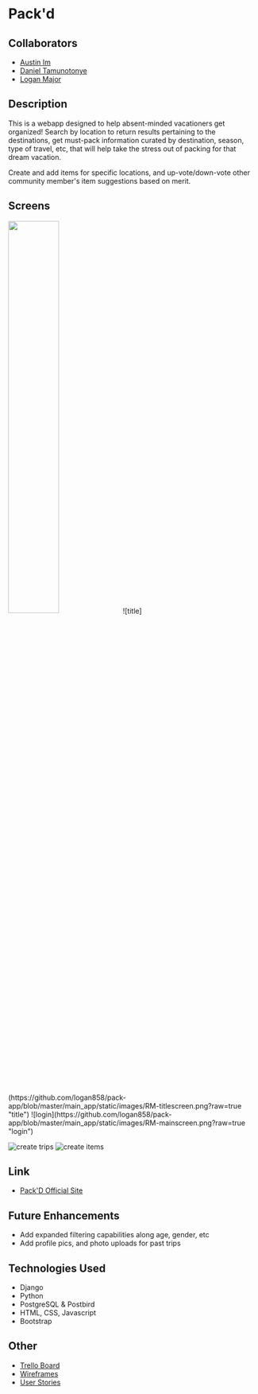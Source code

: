 # Pack'd

## Collaborators 
* [Austin Im](https://github.com/imaustinim)
* [Daniel Tamunotonye](https://github.com/thurnye)
* [Logan Major](https://github.com/logan858)

## Description
This is a webapp designed to help absent-minded vacationers get organized! Search by location to return results pertaining to the destinations, get must-pack information curated by destination, season, type of travel, etc, that will help take the stress out of packing for that dream vacation.  

Create and add items for specific locations, and up-vote/down-vote other community member's item suggestions based on merit.  

## Screens
<img src="https://github.com/logan858/pack-app/blob/master/main_app/static/images/RM-titlescreen.png?raw=true" width="45%">
![title](https://github.com/logan858/pack-app/blob/master/main_app/static/images/RM-titlescreen.png?raw=true "title")  ![login](https://github.com/logan858/pack-app/blob/master/main_app/static/images/RM-mainscreen.png?raw=true "login")


![create trips](https://github.com/logan858/pack-app/blob/master/main_app/static/images/RM-tripscreen.png?raw=true "create trips")   ![create items](https://github.com/logan858/pack-app/blob/master/main_app/static/images/RM-itemscreen.png?raw=true "create items")

## Link
* [Pack'D Official Site](https://packd-app.herokuapp.com/)

## Future Enhancements
* Add expanded filtering capabilities along age, gender, etc
* Add profile pics, and photo uploads for past trips 

## Technologies Used
* Django
* Python
* PostgreSQL & Postbird
* HTML, CSS, Javascript
* Bootstrap

## Other
* [Trello Board](https://trello.com/b/Z1liPaey/packd)
* [Wireframes](https://www.figma.com/file/2PoNMUg2fwZbZ4VwMEjykV/Pack'D?node-id=12%3A36)
* [User Stories](https://www.canva.com/design/DAEazvT3As0/b9WaIulWfGE2-kPRzvvSkg/edit#1)
